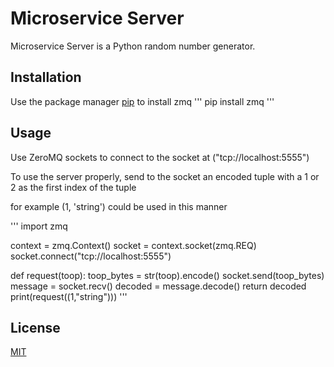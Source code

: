 # Microservice Server

Microservice Server is a Python random number generator.

## Installation

Use the package manager [pip](https://pip.pypa.io/en/stable/) to install zmq
''' 
pip install zmq
'''

## Usage

Use ZeroMQ sockets to connect to the socket at ("tcp://localhost:5555")

To use the server properly, send to the socket an encoded tuple with a 1 or 2 as the first index of the tuple

for example (1, 'string') could be used in this manner

'''
import zmq

context = zmq.Context()
socket = context.socket(zmq.REQ)
socket.connect("tcp://localhost:5555")

def request(toop):
    toop_bytes =  str(toop).encode()
    socket.send(toop_bytes)
    message = socket.recv()
    decoded = message.decode()
    return decoded
print(request((1,"string")))
'''

## License

[MIT](https://choosealicense.com/licenses/mit/)

